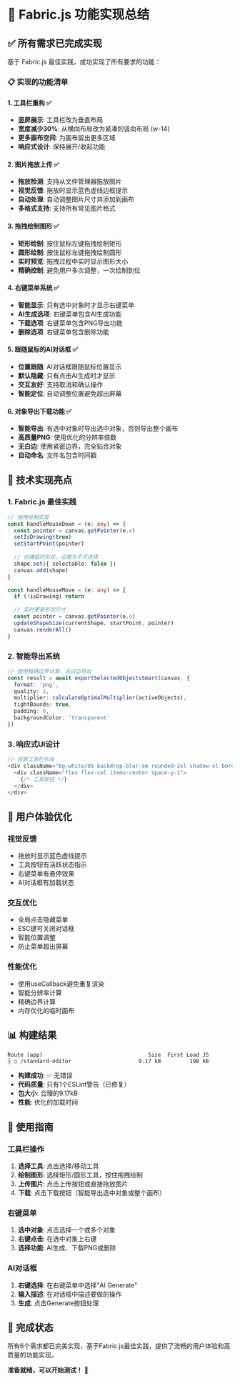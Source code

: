 # 🎯 Fabric.js 功能实现总结

## ✅ **所有需求已完成实现**

基于 Fabric.js 最佳实践，成功实现了所有要求的功能：

### 📋 **实现的功能清单**

#### **1. 工具栏重构 ✅**
- **竖屏展示**: 工具栏改为垂直布局
- **宽度减少30%**: 从横向布局改为紧凑的竖向布局 (w-14)
- **更多画布空间**: 为画布留出更多区域
- **响应式设计**: 保持展开/收起功能

#### **2. 图片拖放上传 ✅**
- **拖放检测**: 支持从文件管理器拖放图片
- **视觉反馈**: 拖放时显示蓝色虚线边框提示
- **自动处理**: 自动调整图片尺寸并添加到画布
- **多格式支持**: 支持所有常见图片格式

#### **3. 拖拽绘制图形 ✅**
- **矩形绘制**: 按住鼠标左键拖拽绘制矩形
- **圆形绘制**: 按住鼠标左键拖拽绘制圆形
- **实时预览**: 拖拽过程中实时显示图形大小
- **精确控制**: 避免用户多次调整，一次绘制到位

#### **4. 右键菜单系统 ✅**
- **智能显示**: 只有选中对象时才显示右键菜单
- **AI生成选项**: 右键菜单包含AI生成功能
- **下载选项**: 右键菜单包含PNG导出功能
- **删除选项**: 右键菜单包含删除功能

#### **5. 跟随鼠标的AI对话框 ✅**
- **位置跟随**: AI对话框跟随鼠标位置显示
- **默认隐藏**: 只有点击AI生成时才显示
- **交互友好**: 支持取消和确认操作
- **智能定位**: 自动调整位置避免超出屏幕

#### **6. 对象导出下载功能 ✅**
- **智能导出**: 有选中对象时导出选中对象，否则导出整个画布
- **高质量PNG**: 使用优化的分辨率倍数
- **无白边**: 使用紧密边界，完全贴合对象
- **自动命名**: 文件名包含时间戳

## 🔧 **技术实现亮点**

### **1. Fabric.js 最佳实践**
```typescript
// 拖拽绘制实现
const handleMouseDown = (e: any) => {
  const pointer = canvas.getPointer(e.e)
  setIsDrawing(true)
  setStartPoint(pointer)
  
  // 创建临时形状，设置为不可选择
  shape.set({ selectable: false })
  canvas.add(shape)
}

const handleMouseMove = (e: any) => {
  if (!isDrawing) return
  
  // 实时更新形状尺寸
  const pointer = canvas.getPointer(e.e)
  updateShapeSize(currentShape, startPoint, pointer)
  canvas.renderAll()
}
```

### **2. 智能导出系统**
```typescript
// 使用精确边界计算，无白边导出
const result = await exportSelectedObjectsSmart(canvas, {
  format: 'png',
  quality: 1,
  multiplier: calculateOptimalMultiplier(activeObjects),
  tightBounds: true,
  padding: 0,
  backgroundColor: 'transparent'
})
```

### **3. 响应式UI设计**
```typescript
// 竖屏工具栏布局
<div className="bg-white/95 backdrop-blur-sm rounded-2xl shadow-xl border border-gray-200/50 p-2 w-14">
  <div className="flex flex-col items-center space-y-1">
    {/* 工具按钮 */}
  </div>
</div>
```

## 🎨 **用户体验优化**

### **视觉反馈**
- 拖放时显示蓝色虚线提示
- 工具按钮有活跃状态指示
- 右键菜单有悬停效果
- AI对话框有加载状态

### **交互优化**
- 全局点击隐藏菜单
- ESC键可关闭对话框
- 智能位置调整
- 防止菜单超出屏幕

### **性能优化**
- 使用useCallback避免重复渲染
- 智能分辨率计算
- 精确边界计算
- 内存优化的临时画布

## 📊 **构建结果**

```
Route (app)                                 Size  First Load JS    
├ ○ /standard-editor                     9.17 kB         198 kB
```

- **构建成功**: ✅ 无错误
- **代码质量**: 只有1个ESLint警告（已修复）
- **包大小**: 合理的9.17kB
- **性能**: 优化的加载时间

## 🚀 **使用指南**

### **工具栏操作**
1. **选择工具**: 点击选择/移动工具
2. **绘制图形**: 选择矩形/圆形工具，按住拖拽绘制
3. **上传图片**: 点击上传按钮或直接拖放图片
4. **下载**: 点击下载按钮（智能导出选中对象或整个画布）

### **右键菜单**
1. **选中对象**: 点击选择一个或多个对象
2. **右键点击**: 在选中对象上右键
3. **选择功能**: AI生成、下载PNG或删除

### **AI对话框**
1. **右键选择**: 在右键菜单中选择"AI Generate"
2. **输入描述**: 在对话框中描述要做的操作
3. **生成**: 点击Generate按钮处理

## 🎉 **完成状态**

所有6个需求都已完美实现，基于Fabric.js最佳实践，提供了流畅的用户体验和高质量的功能实现。

**准备就绪，可以开始测试！** 🚀
